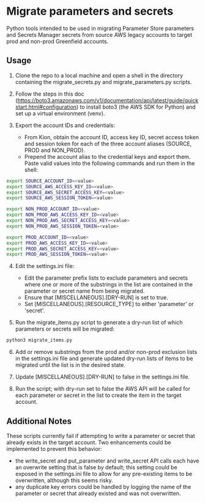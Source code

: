 # Migrate parameters and secrets

Python tools intended to be used in migrating Parameter Store parameters and Secrets Manager secrets from source AWS legacy accounts to target prod and non-prod Greenfield accounts.

## Usage

1. Clone the repo to a local machine and open a shell in the directory containing the migrate_secrets.py and migrate_parameters.py scripts.

2. Follow the steps in this doc (https://boto3.amazonaws.com/v1/documentation/api/latest/guide/quickstart.html#configuration) to install boto3 (the AWS SDK for Python) and set up a virtual environment (venv).

3. Export the account IDs and credentials:
    - From Kion, obtain the account ID, access key ID, secret access token and session token for each of the three account aliases (SOURCE, PROD and NON_PROD).
    - Prepend the account alias to the credential keys and export them. Paste valid values into the following commands and run them in the shell:
```sh
export SOURCE_ACCOUNT_ID=<value>
export SOURCE_AWS_ACCESS_KEY_ID=<value>
export SOURCE_AWS_SECRET_ACCESS_KEY=<value>
export SOURCE_AWS_SESSION_TOKEN=<value>

export NON_PROD_ACCOUNT_ID=<value>
export NON_PROD_AWS_ACCESS_KEY_ID=<value>
export NON_PROD_AWS_SECRET_ACCESS_KEY=<value>
export NON_PROD_AWS_SESSION_TOKEN=<value>

export PROD_ACCOUNT_ID=<value>
export PROD_AWS_ACCESS_KEY_ID=<value>
export PROD_AWS_SECRET_ACCESS_KEY=<value>
export PROD_AWS_SESSION_TOKEN=<value>
```

4. Edit the settings.ini file:
    - Edit the parameter prefix lists to exclude parameters and secrets where one or more of the substrings in the list are contained in the parameter or secret name from being migrated.
    - Ensure that [MISCELLANEOUS].[DRY-RUN] is set to true.
    - Set [MISCELLANEOUS].[RESOURCE_TYPE] to either 'parameter' or 'secret'.

5. Run the migrate_items.py script to generate a dry-run list of which parameters or secrets will be migrated:

```sh
python3 migrate_items.py
```

6. Add or remove substrings from the prod and/or non-prod exclusion lists in the settings.ini file and generate updated dry-run lists of items to be migrated until the list is in the desired state.

7. Update [MISCELLANEOUS].[DRY-RUN] to false in the settings.ini file.

8. Run the script; with dry-run set to false the AWS API will be called for each parameter or secret in the list to create the item in the target account.

## Additional Notes

These scripts currently fail if attempting to write a parameter or secret that already exists in the target account. Two enhancements could be implemented to prevent this behavior:

- the write_secret and put_parameter and write_secret API calls each have an overwrite setting that is false by default; this setting could be exposed in the settings.ini file to allow for any pre-existing items to be overwritten, although this seems risky.
- any duplicate key errors could be handled by logging the name of the parameter or secret that already existed and was not overwritten.
